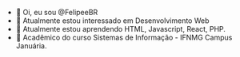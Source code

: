 - 👋 Oi, eu sou @FelipeeBR
- 👀 Atualmente estou interessado em Desenvolvimento Web
- 🌱 Atualmente estou aprendendo HTML, Javascript, React, PHP.
- 📖 Acadêmico do curso Sistemas de Informação - IFNMG Campus Januária.

<!---
FelipeeBR/FelipeeBR is a ✨ special ✨ repository because its `README.md` (this file) appears on your GitHub profile.
You can click the Preview link to take a look at your changes.
--->

